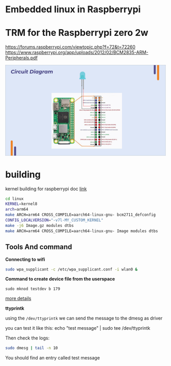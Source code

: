 # Embedded linux in Raspberrypi


# TRM for the Raspberrypi zero 2w

https://forums.raspberrypi.com/viewtopic.php?f=72&t=72260
https://www.raspberrypi.org/app/uploads/2012/02/BCM2835-ARM-Peripherals.pdf

![rpi 2w zero pinout](./img/rpi2w_img.png)


# building
kernel building for raspberrypi doc [link](https://www.raspberrypi.com/documentation/computers/linux_kernel.html)

``` bash
cd linux
KERNEL=kernel8
arch=arm64
make ARCH=arm64 CROSS_COMPILE=aarch64-linux-gnu- bcm2711_defconfig
CONFIG_LOCALVERSION="-v7l-MY_CUSTOM_KERNEL"
make -j6 Image.gz modules dtbs
make ARCH=arm64 CROSS_COMPILE=aarch64-linux-gnu- Image modules dtbs
```

## Tools And command
**Connecting to wifi**  
```bash
sudo wpa_supplicant -c /etc/wpa_supplicant.conf -i wlan0 &
```

**Command to create device file from the userspace**
```~~
sudo mknod testdev b 179 
```

[more details](https://hopeness.medium.com/master-the-linux-mknod-command-a-comprehensive-guide-1c150a546aa8)

**ttyprintk**

using the `/dev/ttyprintk` we can send the message to the dmesg as driver

you can test it like this:
echo "test message" | sudo tee /dev/ttyprintk

Then check the logs:  
```sh 
sudo dmesg | tail -n 10
```

You should find an entry called test message
